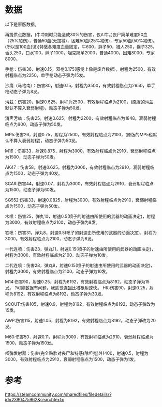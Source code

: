 
# 数据

以下是原版数据。

再提供点数据，(牛冲刺时只能造成30%的伤害，仅AI牛。)丧尸简单难度50血（25%加伤），普通50血(无加减)，困难50血(25%减伤)，专家50血(50%减伤)。(所以是100血(误))特感各难度血量固定，牛600，胖子50，猎人250，猴子325，舌头250，口水100，妹子1000，坦克简单2000，普通4000，困难8000，专家8000。

手枪：伤害36，射速0.15，双枪0.175(感觉上像是废弃数据)，射程为2500，有效射程临点为2250，单手枪动态子弹为15发。

沙鹰（马格南）：伤害80，射速0.15，射程为3500，有效射程临点为2650，单手枪动态子弹为8发。

污兹：伤害20，射速0.625，射程为2500，有效射程临点为2100，(原版的污兹默认不算入衰弱射程)，动态子弹为50发。

消声污兹：伤害25，射速0.625，射程为2200，有效射程临点为1848，衰弱射程临点为900，动态子弹为50发。

MP5:伤害26，射速0.75，射程为2500，有效射程临点为2100，(原版的MP5也默认不算入衰弱射程)，动态子弹为50发。

M16：伤害33，射速0.875，射程为3000，有效射程临点为2910，衰弱射程临点为1500，动态子弹为50发。

AK47：伤害58，射速0.625，射程为3000，有效射程临点为2910，衰弱射程临点为1500，动态子弹为40发。

SCAR:伤害44，射速0.07，射程为3000，有效射程临点为2910，衰弱射程临点为1500，动态子弹为60发。

SG552:伤害33，射速0.0825，射程为3000，有效射程临点为2910，衰弱射程临点为1500，动态子弹为50发。

木喷：伤害25，弹丸10，射速0.5(喷子的射速由所使用的武器的动画决定)，射程为3000，有效射程临点为2100，动态子弹为8发。

铁喷：伤害31，弹丸8，射速0.5(喷子的射速由所使用的武器的动画决定)，射程为3000，有效射程临点为2100，动态子弹为8发。

一代连喷：伤害23，弹丸11，射速0.15(喷子的射速由所使用的武器的动画决定)，射程为3000，有效射程临点为2100，动态子弹为10发。

二代连喷：伤害28，弹丸9，射速0.15(喷子的射速由所使用的武器的动画决定)，射程为3000，有效射程临点为2100，动态子弹为10发。

M14:伤害90，射速0.25，射程为8192，有效射程临点为8192，动态子弹为15发。
?可能数据有问题，我感觉连狙比猎枪射速快。
HK:伤害90，射速0.25，射程为8192，有效射程临点为8192，动态子弹为30发。

SCOUT:伤害105，射速0.9，射程为8192，有效射程临点为8192，动态子弹改为15发。

AWP:伤害115，射速1.05，射程为8192，有效射程临点为8192，动态子弹改为20发。

M60:伤害50，射速0.11，射程为3000，有效射程临点为2910，衰弱射程临点为1500，动态子弹为150发。

榴弹发射器：伤害(完全贴脸对丧尸和特感(除坦克)外)400，射速0.5，射程为3000，有效射程临点为2910，衰弱射程临点为1500，动态子弹为1发。

# 参考

https://steamcommunity.com/sharedfiles/filedetails/?id=2390475962&searchtext=

